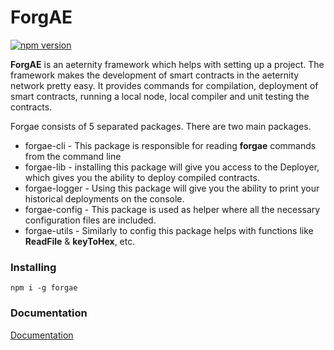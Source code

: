 # ForgAE

[![npm version](https://badge.fury.io/js/forgae.svg)](https://badge.fury.io/js/forgae)

**ForgAE** is an aeternity framework which helps with setting up a project.
The framework makes the development of smart contracts in the aeternity network pretty easy. It provides commands for compilation, deployment of smart contracts, running a local node, local compiler and unit testing the contracts.

Forgae consists of 5 separated packages. There are two main packages.
- forgae-cli - This package is responsible for reading **forgae** commands from the command line 
- forgae-lib - installing this package will give you access to the Deployer, which gives you the ability to deploy compiled contracts.
- forgae-logger - Using this package will give you the ability to print your historical deployments on the console.
- forgae-config - This package is used as helper where all the necessary configuration files are included.
- forgae-utils - Similarly to config this package helps with functions like **ReadFile**  & **keyToHex**, etc.


### Installing

```text
npm i -g forgae
```

### Documentation

[Documentation](https://forgae.gitbook.io/forgae/v/develop/)